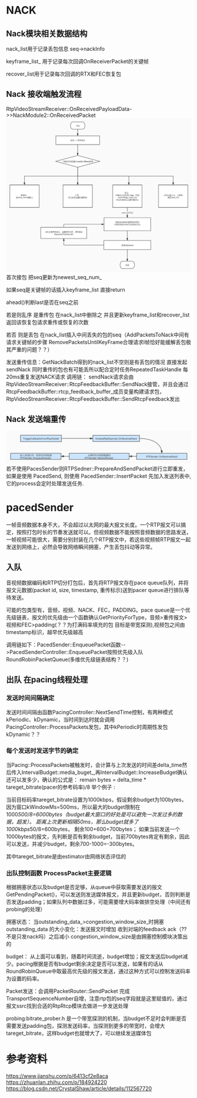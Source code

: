 # NACK
## Nack模块相关数据结构
nack_list用于记录丢包信息 seq->nackInfo

keyframe_list_ 用于记录每次回调OnReceiverPacket的关键帧 

recover_list用于记录每次回调的RTX和FEC恢复包

## Nack 接收端触发流程
RtpVideoStreamReceiver::OnReceivedPayloadData->>NackModule2::OnReceivedPacket
![](../pic/NACK接收端验证丢包逻辑.jpg)
首次接包 把seq更新为newest_seq_num_ 

如果seq是关键帧的话插入keyframe_list 直接return

ahead()判断last是否在seq之前 

若是则乱序 是重传包 在nack_list中删除之 并且更新keyframe_list和recover_list 返回该恢复包请求重传或恢复的次数 

若否 则是丢包 在nack_list插入中间丢失的包的seq（AddPacketsToNack中间有请求关键帧的步骤 RemovePacketsUntilKeyFrame合理请求I帧恰好能缓解丢包极其严重的问题？？）

发送重传信息：GetNackBatch得到的nack_list不空则是有丢包的情况 直接发起sendNack 同时重传的包也有可能丢所以配合定时任务RepeatedTaskHandle 每20ms重复发送NACK请求
调用链：
sendNack请求会由RtpVideoStreamReceiver::RtcpFeedbackBuffer::SendNack接管，并且会通过RtcpFeedbackBuffer::rtcp_feedback_buffer_成员变量构建请求包，RtpVideoStreamReceiver::RtcpFeedbackBuffer::SendRtcpFeedback发出

## Nack 发送端重传
![](../pic/Nack发送端重传流程.jpg)
若不使用PacesSender则RTPSedner::PrepareAndSendPacket进行立即重发，如果是使用 PacedSend, 则使用 PacedSender::InsertPacket 先加入发送列表中, 它的process会定时处理发送任务.
# pacedSender
一帧音频数据本身不大，不会超过以太网的最大报文长度。一个RTP报文可以搞定，按照打包时长的节奏发送就可以。但视频数据不能按照音频数据的思路发送，一帧视频可能很大，需要分别封装在几个RTP报文中，若这些视频帧RTP报文一起发送到网络上，必然会导致网络瞬间拥塞，产生丢包抖动等异常。
## 入队
音视频数据编码和RTP切分打包后，首先将RTP报文存在pace queue队列，并将报文元数据(packet id, size, timestamp, 重传标示)送到pacer queue进行排队等待发送。

可能的包类型有，音频，视频、NACK、FEC，PADDING。pace queue是一个优先级链表，报文的优先级由一个函数确认GetPriorityForType，音频>重传报文>视频和FEC>padding(？？为打满码率填充的包 目标是带宽探测),视频包之间由timestamp标识，越早优先级越高

调用链如下：PacedSender::EnqueuePacket函数-->PacedSenderController::EnqueuePacket按照优先级入队RoundRobinPacketQueue(多维优先级链表结构？？)

## 出队 在pacing线程处理
### 发送时间间隔确定
发送时间间隔由函数PacingController::NextSendTime控制，有两种模式kPeriodic、kDynamic，当时间到达时就会调用PacingController::ProcessPackets发包，其中kPeriodic时周期性发包 kDynamic？？

### 每个发送时发送字节的确定
当Pacing::ProcessPackets被触发时，会计算与上次发送的时间差delta_time然后传入IntervalBudget::media_buget_,再IntervalBudget::IncreaseBudget确认还可以发多少，确认的公式是：
remain bytes = delta_time * tareget_bitrate(pacer的参考码率)/8
举个例子 :

当前目标码率tareget_bitrate设置为1000kbps，假设剩余budget为100bytes，因为窗口kWindowMs=500ms，所以最大的budget限制在1000*500/8=6000bytes（budget最大窗口的好处是可以避免一次发过多的数据，超发）。
距离上次更新相隔50ms，那么budget就多了1000kbps*50/8=600bytes， 剩余100+600=700bytes；
如果当前发送一个1000bytes的报文，先判断是否有剩余budget，当前700bytes肯定有剩余，因此可以发送，并减少budget，剩余700-1000=-300bytes。

其中tareget_bitrate是由estimator由网络状态评估的

### 出队控制函数 ProcessPacket主要逻辑
根据拥塞状态以及budget是否足够，从queue中获取需要发送的报文GetPendingPacket()，可以发送则发送媒体报文，并且更新budget，否则判断是否发送padding；如果队列中数据过多，可能需要增大码率做排空处理（中间还有probing的处理）

拥塞状态：
当outstanding_data_>congestion_window_size_时拥塞
outstanding_data 的大小变化：发送报文时增加 收到对端的feedback ack（??不是只发nack吗）之后减小
congestion_window_size是由拥塞控制模块决策出的

budget：
从上面可以看到，随着时间流逝，budget增加；报文发送后budget减少。pacing根据是否有budget剩余决定是否可以发送，如果有的话从RoundRobinQueue中取最高优先级的报文发送，通过这种方式可以控制发送码率为设置的码率。

Packet发送：会调用PacketRouter::SendPacket
完成TransportSequenceNumber自增，注意rtp包的seq字段就是这里赋值的，通过报文ssrc找到合适的RtpRtcp模块去做进一步发送处理

probing:bitrate_prober.h
是一个带宽探测的机制，当budget不足时会判断是否需要发送padding包，探测发送码率，当探测到更多的带宽时，会增大tareget_bitrate，这样budget也就增大了，可以继续发送媒体包

# 参考资料
https://www.jianshu.com/p/6413cf2e8aca
https://zhuanlan.zhihu.com/p/184924220
https://blog.csdn.net/CrystalShaw/article/details/112567720
